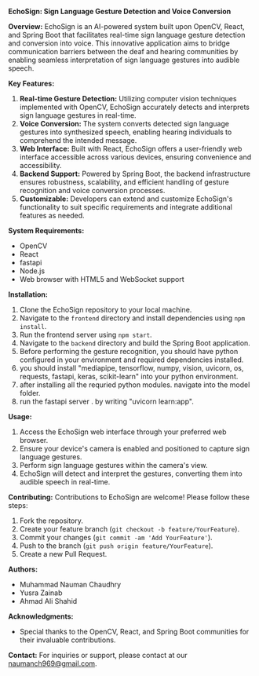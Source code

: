 **EchoSign: Sign Language Gesture Detection and Voice Conversion**

**Overview:**
EchoSign is an AI-powered system built upon OpenCV, React, and Spring Boot that facilitates real-time sign language gesture detection and conversion into voice. This innovative application aims to bridge communication barriers between the deaf and hearing communities by enabling seamless interpretation of sign language gestures into audible speech.

**Key Features:**
1. **Real-time Gesture Detection:** Utilizing computer vision techniques implemented with OpenCV, EchoSign accurately detects and interprets sign language gestures in real-time.
2. **Voice Conversion:** The system converts detected sign language gestures into synthesized speech, enabling hearing individuals to comprehend the intended message.
3. **Web Interface:** Built with React, EchoSign offers a user-friendly web interface accessible across various devices, ensuring convenience and accessibility.
4. **Backend Support:** Powered by Spring Boot, the backend infrastructure ensures robustness, scalability, and efficient handling of gesture recognition and voice conversion processes.
5. **Customizable:** Developers can extend and customize EchoSign's functionality to suit specific requirements and integrate additional features as needed.

**System Requirements:**
- OpenCV
- React
- fastapi
- Node.js
- Web browser with HTML5 and WebSocket support

**Installation:**
1. Clone the EchoSign repository to your local machine.
2. Navigate to the `frontend` directory and install dependencies using `npm install`.
3. Run the frontend server using `npm start`.
4. Navigate to the `backend` directory and build the Spring Boot application.
5. Before performing the gesture recognition, you should have python configured in your environment and required dependencies installed.
6. you should install "mediapipe, tensorflow, numpy, vision, uvicorn, os, requests, fastapi, keras, scikit-learn" into your python environment. 
7. after installing all the requried python modules. navigate into the model folder. 
8. run the fastapi server . by writing "uvicorn learn:app".

**Usage:**
1. Access the EchoSign web interface through your preferred web browser.
2. Ensure your device's camera is enabled and positioned to capture sign language gestures.
3. Perform sign language gestures within the camera's view.
4. EchoSign will detect and interpret the gestures, converting them into audible speech in real-time.

**Contributing:**
Contributions to EchoSign are welcome! Please follow these steps:
1. Fork the repository.
2. Create your feature branch (`git checkout -b feature/YourFeature`).
3. Commit your changes (`git commit -am 'Add YourFeature'`).
4. Push to the branch (`git push origin feature/YourFeature`).
5. Create a new Pull Request.

**Authors:**
- Muhammad Nauman Chaudhry
- Yusra Zainab
- Ahmad Ali Shahid

**Acknowledgments:**
- Special thanks to the OpenCV, React, and Spring Boot communities for their invaluable contributions.

**Contact:**
For inquiries or support, please contact at our [naumanch969@gmail.com](naumanch969@gmail.com).
